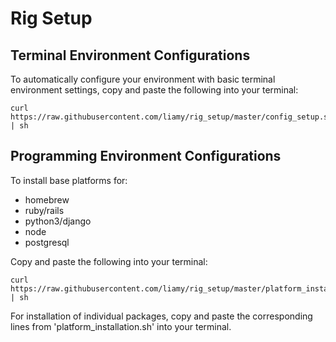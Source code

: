 Rig Setup
=========

Terminal Environment Configurations
---------

To automatically configure your environment with basic terminal environment settings,
copy and paste the following into your terminal:

```
curl https://raw.githubusercontent.com/liamy/rig_setup/master/config_setup.sh | sh
```


Programming Environment Configurations
---------
To install base platforms for:
  * homebrew
  * ruby/rails
  * python3/django
  * node
  * postgresql

Copy and paste the following into your terminal:
```
curl https://raw.githubusercontent.com/liamy/rig_setup/master/platform_installation.sh | sh
```
For installation of individual packages, copy and paste the corresponding lines from
'platform_installation.sh' into your terminal.
